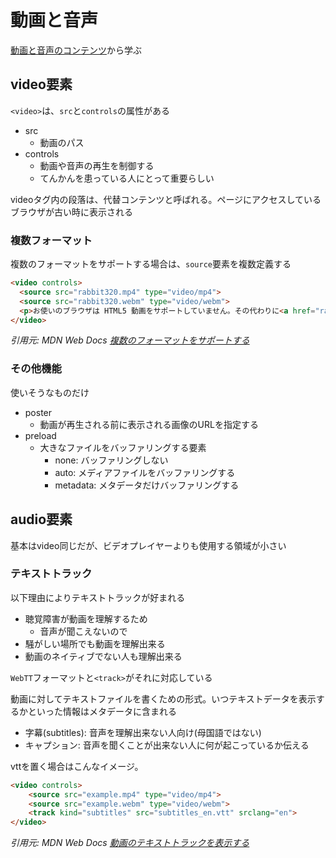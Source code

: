 # 動画と音声

[動画と音声のコンテンツ](https://developer.mozilla.org/ja/docs/Learn/HTML/Multimedia_and_embedding/Video_and_audio_content)から学ぶ

## video要素

`<video>`は、`src`と`controls`の属性がある

- src
  - 動画のパス
- controls
  - 動画や音声の再生を制御する
  - てんかんを患っている人にとって重要らしい

videoタグ内の段落は、代替コンテンツと呼ばれる。ページにアクセスしているブラウザが古い時に表示される

### 複数フォーマット

複数のフォーマットをサポートする場合は、`source`要素を複数定義する

```html
<video controls>
  <source src="rabbit320.mp4" type="video/mp4">
  <source src="rabbit320.webm" type="video/webm">
  <p>お使いのブラウザは HTML5 動画をサポートしていません。その代わりに<a href="rabbit320.mp4">動画へのリンク</a>があります。</p>
</video>
```

_引用元: MDN Web Docs [複数のフォーマットをサポートする](https://developer.mozilla.org/ja/docs/Learn/HTML/Multimedia_and_embedding/Video_and_audio_content#supporting_multiple_formats)_

### その他機能

使いそうなものだけ

- poster
  - 動画が再生される前に表示される画像のURLを指定する
- preload
  - 大きなファイルをバッファリングする要素
    - none: バッファリングしない
    - auto: メディアファイルをバッファリングする
    - metadata: メタデータだけバッファリングする

## audio要素

基本はvideo同じだが、ビデオプレイヤーよりも使用する領域が小さい

### テキストトラック

以下理由によりテキストトラックが好まれる

- 聴覚障害が動画を理解するため
  - 音声が聞こえないので
- 騒がしい場所でも動画を理解出来る
- 動画のネイティブでない人も理解出来る

`WebTT`フォーマットと`<track>`がそれに対応している

動画に対してテキストファイルを書くための形式。いつテキストデータを表示するかといった情報はメタデータに含まれる

- 字幕(subtitles): 音声を理解出来ない人向け(母国語ではない)
- キャプション: 音声を聞くことが出来ない人に何が起こっているか伝える

vttを置く場合はこんなイメージ。

```html
<video controls>
    <source src="example.mp4" type="video/mp4">
    <source src="example.webm" type="video/webm">
    <track kind="subtitles" src="subtitles_en.vtt" srclang="en">
</video>
```

_引用元: MDN Web Docs [動画のテキストトラックを表示する](https://developer.mozilla.org/ja/docs/Learn/HTML/Multimedia_and_embedding/Video_and_audio_content#displaying_video_text_tracks)_
